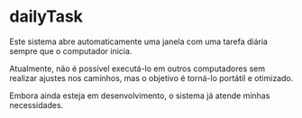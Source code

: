 # dailyTask

Este sistema abre automaticamente uma janela com uma tarefa diária sempre que o computador inicia. 

Atualmente, não é possível executá-lo em outros computadores sem realizar ajustes nos caminhos, mas o objetivo é torná-lo portátil e otimizado. 

Embora ainda esteja em desenvolvimento, o sistema já atende minhas necessidades.
